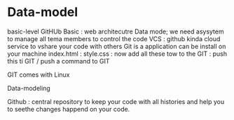 # Data-model
basic-level
GitHUb Basic : 
web architecutre
Data mode;
we need asysytem to manage all tema members to control the code 
VCS : 
github kinda cloud service to vshare your code with others 
Git is a application can be install on your machine
index.html : 
style.css :
now add all these tow to the GIT : push this ti GIT / push a command to GIT 

GIT comes with Linux 


Data-modeling 

Github : central repository to keep your code with all histories and help you to seethe changes happend on your code. 

